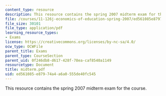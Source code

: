 ```yaml
---
content_type: resource
description: This resource contains the spring 2007 midterm exam for the course.
file: /courses/11-126j-economics-of-education-spring-2007/ed561085e87974a4a6a0555de40fc545_midterm.pdf
file_size: 30101
file_type: application/pdf
learning_resource_types:
- Exams
license: https://creativecommons.org/licenses/by-nc-sa/4.0/
ocw_type: OCWFile
parent_title: Exams
parent_type: CourseSection
parent_uid: 0f246db8-d617-428f-78ea-caf8540a1149
resourcetype: Document
title: midterm.pdf
uid: ed561085-e879-74a4-a6a0-555de40fc545
---
```

This resource contains the spring 2007 midterm exam for the course.